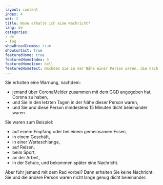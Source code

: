 ```yaml
---
layout: content
index: 4
set: 2
title: Wann erhalte ich eine Nachricht?
lang: de
categories:
- de
- faq
showBreadCrumbs: true
showContact: true
featuredHome: true
featuredHomeIndex: 3
featuredHomeIcon: bell
featuredHomeText: Nachdem Sie in der Nähe einer Person waren, die nach Ihrer Begegnung getestet wurde und Corona hat.
---
```

Sie erhalten eine Warnung, nachdem:
* jemand über CoronaMelder zusammen mit dem GGD angegeben hat, Corona zu haben,
* und Sie in den letzten Tagen in der Nähe dieser Person waren,
* und Sie und diese Person mindestens 15 Minuten dicht beieinander waren.

Sie waren zum Beispiel:
- auf einem Empfang oder bei einem gemeinsamen Essen,
- in einem Geschäft,
- in einer Warteschlange,
- auf Reisen,
- beim Sport,
- an der Arbeit,
- in der Schule,
und bekommen später eine Nachricht.

Aber fuhr jemand mit dem Rad vorbei? Dann erhalten Sie keine Nachricht: Sie und die andere Person waren nicht lange genug dicht beieinander.
